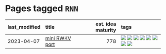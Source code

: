 # Pages tagged `RNN`

|last_modified|title|est. idea maturity|tags
|:---|:---|---:|:---|
|2023-04-07|[mini RWKV port](../rust_rwkv.md)|778|[![](https://img.shields.io/badge/tag-RNN-1dc0d1)](../tags/RNN.md) [![](https://img.shields.io/badge/tag-completed-752fd7)](../tags/completed.md) [![](https://img.shields.io/badge/tag-experimental-3f9741)](../tags/experimental.md) [![](https://img.shields.io/badge/tag-ggml-4d5a4)](../tags/ggml.md) [![](https://img.shields.io/badge/tag-mobilenet-e168be)](../tags/mobilenet.md) [![](https://img.shields.io/badge/tag-model_compression-96f12e)](../tags/model_compression.md) [![](https://img.shields.io/badge/tag-tooling-d5ffe)](../tags/tooling.md) [![](https://img.shields.io/badge/tag-wip-c4fb38)](../tags/wip.md)|